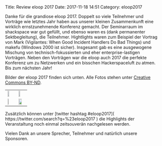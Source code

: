 Title: Review eloop 2017
Date: 2017-11-18 14:51
Category: eloop2017

Danke für die grandiose eloop 2017. Doppelt so viele Teilnehmer und Vorträge wie letztes Jahr haben aus unserer kleinen Zusammenkunft eine wirklich ernstzunehmende Konferenz gemacht. 
Der Seminarraum im shackspace war gut gefüllt, und ebenso waren es (dank permanenter Sektbegleitung), die Teilnehmer. Hightlights waren zum Beispiel der Vortrag von Mark (Vigilantes: When Good Incident Handlers Do Bad Things) und makefu (Windows 2000 ist sicher). Insgesamt gab es eine ausgewogene Mischung von technisch-fokussierten und eher enterprise-lastigen Vorträgen.
Neben den Vorträgen war die eloop auch 2017 die perfekte Konferenz um zu Netzwerken und ein bisschen Hackerspaceluft zu atmen.
Bis zum nächsten Jahr!

Bilder der eloop 2017 finden sich unten. Alle Fotos stehen unter [Creative Commons BY-ND]( https://creativecommons.org/licenses/by-nd/4.0/ ).

<table class="flashy-table">
  <!-- TODO static paths -->
  <tr>
<td><img style="width: 50%" src=/images/eloop2017/robert_1.jpg></img></td>
<td><img style="width: 50%" src=/images/eloop2017/glaeser.jpeg></img></td>
  </tr>
   <tr>
<td><img style="width: 30%" src=/images/eloop2017/ciko_1.jpg></img></td>
<td><img style="width: 70%" src=/images/eloop2017/hadez.jpeg></img></td>
  </tr>
</table>
Zusätzlich können unter [twitter hashtag #eloop2017]( https://twitter.com/search?q=%23eloop2017 ) die Highlights der Veranstaltung noch einmal zeitsouverän nachgelesen werden.

Vielen Dank an unsere Sprecher, Teilnehmer und natürlich unsere Sponsoren.
